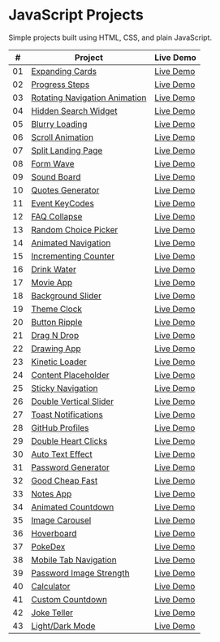 # JavaScript Projects

Simple projects built using HTML, CSS, and plain JavaScript.

|  #  | Project                                                          | Live Demo                                                                        |
| :-: | ---------------------------------------------------------------- | -------------------------------------------------------------------------------- |
| 01  | [Expanding Cards](./expanding-cards/README.md)                   | [Live Demo](https://josephgattuso.github.io/js-projects/expanding-cards)         |
| 02  | [Progress Steps](./progress-steps/README.md)                     | [Live Demo](https://josephgattuso.github.io/js-projects/progress-steps)          |
| 03  | [Rotating Navigation Animation](./rotating-navigation/README.md) | [Live Demo](https://josephgattuso.github.io/js-projects/rotating-navigation)     |
| 04  | [Hidden Search Widget](./hidden-search/README.md)                | [Live Demo](https://josephgattuso.github.io/js-projects/hidden-search)           |
| 05  | [Blurry Loading](./blurry-loading/README.md)                     | [Live Demo](https://josephgattuso.github.io/js-projects/blurry-loading)          |
| 06  | [Scroll Animation](./scroll-animation/README.md)                 | [Live Demo](https://josephgattuso.github.io/js-projects/scroll-animation)        |
| 07  | [Split Landing Page](./split-landing/README.md)                  | [Live Demo](https://josephgattuso.github.io/js-projects/split-landing)           |
| 08  | [Form Wave](./form-wave/README.md)                               | [Live Demo](https://josephgattuso.github.io/js-projects/form-wave)               |
| 09  | [Sound Board](./sound-board/README.md)                           | [Live Demo](https://josephgattuso.github.io/js-projects/sound-board)             |
| 10  | [Quotes Generator](./quotes-generator/README.md)                 | [Live Demo](https://josephgattuso.github.io/js-projects/dad-jokes)               |
| 11  | [Event KeyCodes](./event-keycodes/README.md)                     | [Live Demo](https://josephgattuso.github.io/js-projects/event-keycodes)          |
| 12  | [FAQ Collapse](./faq-collapse/README.md)                         | [Live Demo](https://josephgattuso.github.io/js-projects/faq-collapse)            |
| 13  | [Random Choice Picker](./random-choice-picker/README.md)         | [Live Demo](https://josephgattuso.github.io/js-projects/random-choice-picker)    |
| 14  | [Animated Navigation](./animated-navigation/README.md)           | [Live Demo](https://josephgattuso.github.io/js-projects/animated-navigation)     |
| 15  | [Incrementing Counter](./incrementing-counter/README.md)         | [Live Demo](https://josephgattuso.github.io/js-projects/incrementing-counter)    |
| 16  | [Drink Water](./drink-water/README.md)                           | [Live Demo](https://josephgattuso.github.io/js-projects/drink-water)             |
| 17  | [Movie App](./movie-app/README.md)                               | [Live Demo](https://josephgattuso.github.io/js-projects/movie-app)               |
| 18  | [Background Slider](./background-slider/README.md)               | [Live Demo](https://josephgattuso.github.io/js-projects/background-slider)       |
| 19  | [Theme Clock](./theme-clock/README.md)                           | [Live Demo](https://josephgattuso.github.io/js-projects/theme-clock)             |
| 20  | [Button Ripple](./button-ripple/README.md)                       | [Live Demo](https://josephgattuso.github.io/js-projects/button-ripple)           |
| 21  | [Drag N Drop](./drag-n-drop/README.md)                           | [Live Demo](https://josephgattuso.github.io/js-projects/drag-n-drop)             |
| 22  | [Drawing App](./drawing-app/README.md)                           | [Live Demo](https://josephgattuso.github.io/js-projects/drawing-app)             |
| 23  | [Kinetic Loader](./kinetic-loader/README.md)                     | [Live Demo](https://josephgattuso.github.io/js-projects/kinetic-loader)          |
| 24  | [Content Placeholder](./content-placeholder/README.md)           | [Live Demo](https://josephgattuso.github.io/js-projects/content-placeholder)     |
| 25  | [Sticky Navigation](./sticky-navigation/README.md)               | [Live Demo](https://josephgattuso.github.io/js-projects/sticky-navigation)       |
| 26  | [Double Vertical Slider](./double-vertical-slider/README.md)     | [Live Demo](https://josephgattuso.github.io/js-projects/double-vertical-slider)  |
| 27  | [Toast Notifications](./toast-notifications/README.md)           | [Live Demo](https://josephgattuso.github.io/js-projects/toast-notifications)     |
| 28  | [GitHub Profiles](./github-profiles/README.md)                   | [Live Demo](https://josephgattuso.github.io/js-projects/github-profiles)         |
| 29  | [Double Heart Clicks](./double-heart-click/README.md)            | [Live Demo](https://josephgattuso.github.io/js-projects/double-heart-click)      |
| 30  | [Auto Text Effect](./auto-text-effect/README.md)                 | [Live Demo](https://josephgattuso.github.io/js-projects/auto-text-effect)        |
| 31  | [Password Generator](./password-generator/README.md)             | [Live Demo](https://josephgattuso.github.io/js-projects/password-generator)      |
| 32  | [Good Cheap Fast](./good-cheap-fast/README.md)                   | [Live Demo](https://josephgattuso.github.io/js-projects/good-cheap-fast)         |
| 33  | [Notes App](./notes-app/README.md)                               | [Live Demo](https://josephgattuso.github.io/js-projects/notes-app)               |
| 34  | [Animated Countdown](./animated-countdown/README.md)             | [Live Demo](https://josephgattuso.github.io/js-projects/animated-countdown)      |
| 35  | [Image Carousel](./image-carousel/README.md)                     | [Live Demo](https://josephgattuso.github.io/js-projects/image-carousel)          |
| 36  | [Hoverboard](./hoverboard/README.md)                             | [Live Demo](https://josephgattuso.github.io/js-projects/hoverboard)              |
| 37  | [PokeDex](./pokedex/README.md)                                   | [Live Demo](https://josephgattuso.github.io/js-projects/pokedex)                 |
| 38  | [Mobile Tab Navigation](./mobile-tab-navigation/README.md)       | [Live Demo](https://josephgattuso.github.io/js-projects/mobile-tab-navigation)   |
| 39  | [Password Image Strength](./password-image-strength/README.md)   | [Live Demo](https://josephgattuso.github.io/js-projects/password-image-strength) |
| 40  | [Calculator](./calculator/README.md)                             | [Live Demo](https://josephgattuso.github.io/js-projects/calculator)              |
| 41  | [Custom Countdown](./custom-countdown/README.md)                 | [Live Demo](https://josephgattuso.github.io/js-projects/custom-countdown)        |
| 42  | [Joke Teller](./joke-teller/README.md)                           | [Live Demo](https://josephgattuso.github.io/js-projects/joke-teller)             |
| 43  | [Light/Dark Mode](./light-dark-mode/README.md)                   | [Live Demo](https://josephgattuso.github.io/js-projects/light-dark-mode)         |
